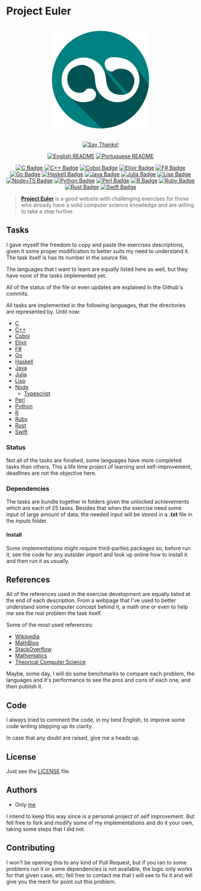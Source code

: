# Project Euler

<div align="center">
<br>
<img src="./logo/logo.png" width=260 height=260/>
<br>
<br>

[![Say Thanks!](https://img.shields.io/badge/Say%20Thanks-!-1EAEDB.svg?longCache=true&style=for-the-badge)](https://saythanks.io/to/Fazendaaa)

[![English README](https://img.shields.io/badge/Language-EN-blue.svg?longCache=true&style=for-the-badge)](./README.md)
[![Portuguese README](https://img.shields.io/badge/Linguagem-PT-green.svg?longCache=true&style=for-the-badge)](./docs/readme/README_PT.md)

[![C Badge](https://img.shields.io/badge/C-7/627-34495E.svg?longCache=true&style=flat-square)](./src/c/)
[![C++ Badge](https://img.shields.io/badge/C++-3/627-yellowgreen.svg?longCache=true&style=flat-square)](./src/cpp/)
[![Cobol Badge](https://img.shields.io/badge/Cobol-0/627-00bcd4.svg?longCache=true&style=flat-square)](./src/cobol/)
[![Elixir Badge](https://img.shields.io/badge/Elixir-0/627-8d6e63.svg?longCache=true&style=flat-square)](./src/elixir/)
[![F# Badge](https://img.shields.io/badge/F_Sharp-0/627-8bc34a.svg?longCache=true&style=flat-square)](./src/f_sharp/)
[![Go Badge](https://img.shields.io/badge/Go-12/627-orange.svg?longCache=true&style=flat-square)](./src/go/)
[![Haskell Badge](https://img.shields.io/badge/Haskell-25/627-ff69b4.svg?longCache=true&style=flat-square)](./src/haskell/)
[![Java Badge](https://img.shields.io/badge/Java-0/627-78909c.svg?longCache=true&style=flat-square)](./src/java/)
[![Julia Badge](https://img.shields.io/badge/Julia-3/627-yellow.svg?longCache=true&style=flat-square)](./src/julia/)
[![Lisp Badge](https://img.shields.io/badge/Lisp-0/627-ad1457.svg?longCache=true&style=flat-square)](./src/lisp/)
[![Node+TS Badge](https://img.shields.io/badge/Node+TS-25/627-bb86fc.svg?longCache=true&style=flat-square)](./src/node/)
[![Python Badge](https://img.shields.io/badge/Python-31/627-blue.svg?longCache=true&style=flat-square)](./src/python/)
[![Perl Badge](https://img.shields.io/badge/Perl-0/627-6d4c41.svg?longCache=true&style=flat-square)](./src/python/)
[![R Badge](https://img.shields.io/badge/R-0/627-5e35b1.svg?longCache=true&style=flat-square)](./src/r/)
[![Ruby Badge](https://img.shields.io/badge/Ruby-66/627-brightgreen.svg?longCache=true&style=flat-square)](./src/ruby/)
[![Rust Badge](https://img.shields.io/badge/Rust-0/627-4527a0.svg?longCache=true&style=flat-square)](./src/rust/)
[![Swift Badge](https://img.shields.io/badge/Swift-0/627-ff5252.svg?longCache=true&style=flat-square)](./src/swift/)

</div>

> **[Project Euler](https://projecteuler.net)** is a good website with challenging exercises for those who already have a solid computer science knowledge and are willing to take a step further.

## Tasks
I gave myself the freedom to copy and paste the exercises descriptions, given it some proper modification to better suits my need to understand it. The task itself is has its number in the source file.

The languages that I want to learn are equally listed here as well, but they have none of the tasks implemented yet.

All of the status of the file or even updates are explained in the Github's commits.

All tasks are implemented in the following languages, that the directories are represented by. Until now:

* [C](https://www.iso.org/standard/57853.html)
* [C++](http://www.cplusplus.com)
* [Cobol](https://open-cobol.sourceforge.io/)
* [Elixir](https://elixir-lang.org/)
* [F#](https://fsharp.org/)
* [Go](https://golang.org/)
* [Haskell](https://haskell-lang.org/)
* [Java](https://java.com/)
* [Julia](https://julialang.org/)
* [Lisp](http://lisp-lang.org/)
* [Node](https://nodejs.org/)
    * [Typescript](http://typescriptlang.org/)
* [Perl](https://www.perl.org/)
* [Python](https://www.python.org/)
* [R](https://www.r-project.org/)
* [Ruby](https://www.ruby-lang.org)
* [Rust](https://www.rust-lang.org/)
* [Swift](https://swift.org/)

### Status
Not all of the tasks are finished, some languages have more completed tasks than others. This a life time project of learning and self-improvement, deadlines are not the objective here.

### Dependencies
The tasks are bundle together in folders given the unlocked achievements which are each of 25 tasks. Besides that when the exercise need some input of large amount of data, the needed input will be stored in a __.txt__ file in the _inputs_ folder.

#### Install
Some implementations might require third-parties packages so, before run it, see the code for any outsider _import_ and look up online how to install it and then run it as usually.

## References
All of the references used in the exercise development are equally listed at the end of each description. From a webpage that I've used to better understand some computer concept behind it, a math one or even to help me see the real problem the task itself.

Some of the most used references:

* [Wikipedia](https://www.wikipedia.org)
* [MathBlog](http://www.mathblog.dk/category/solutions/project-euler/)
* [StackOverflow](https://stackoverflow.com/)
* [Mathematics](https://math.stackexchange.com/)
* [Theorical Computer Science](https://cstheory.stackexchange.com/)

Maybe, some day, I will do some benchmarks to compare each problem, the languages and it's performance to see the pros and cons of each one, and then publish it.

## Code
I always tried to comment the code, in my best English, to improve some code writing stepping up its clarity.

In case that any doubt are raised, give me a heads up.

## License
Just see the [LICENSE](./LICENSE) file.

## Authors
* Only [me](https://github.com/Fazendaaa)

I intend to keep this way since is a personal project of self improvement. But fell free to fork and modify some of my implementations and do it your own, taking some steps that I did not.

## Contributing
I won't be opening this to any kind of Pull Request, but if you ran to some problems run it or some dependencies is not available, the logic only works for that given case, etc; fell free to contact me that I will see to fix it and will give you the merit for point out this problem.
